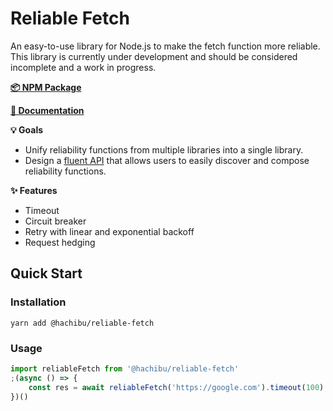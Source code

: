# Reliable Fetch

An easy-to-use library for Node.js to make the fetch function more reliable. This library is currently under development and should be considered incomplete and a work in progress.

**[📦 NPM Package](https://www.npmjs.com/package/@hachibu/reliable-fetch)**

**[📖 Documentation](https://hachibu.github.io/reliable-fetch)**

**💡 Goals**

-   Unify reliability functions from multiple libraries into a single library.
-   Design a [fluent API](https://en.wikipedia.org/wiki/Fluent_interface) that allows users to easily discover and compose reliability functions.

**✨ Features**

-   Timeout
-   Circuit breaker
-   Retry with linear and exponential backoff
-   Request hedging

## Quick Start

### Installation

```
yarn add @hachibu/reliable-fetch
```

### Usage

```ts
import reliableFetch from '@hachibu/reliable-fetch'
;(async () => {
    const res = await reliableFetch('https://google.com').timeout(100).run()
})()
```
